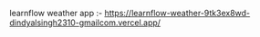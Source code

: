 learnflow weather app :- https://learnflow-weather-9tk3ex8wd-dindyalsingh2310-gmailcom.vercel.app/

